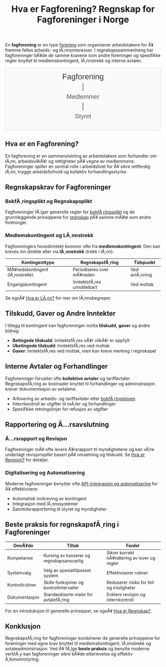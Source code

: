 ﻿---
title: "Hva er Fagforening? Regnskap for Fagforeninger i Norge"
meta_title: "Hva er Fagforening? Regnskap for Fagforeninger i Norge"
meta_description: 'En **fagforening** er en type [forening](/blogs/regnskap/hva-er-forening "Hva er Forening i Regnskap? RegnskapsfÃ¸ring for Foreninger og Organisasjoner") som or...'
slug: hva-er-fagforening
type: blog
layout: pages/single
---

En **fagforening** er en type [forening](/blogs/regnskap/hva-er-forening "Hva er Forening i Regnskap? RegnskapsfÃ¸ring for Foreninger og Organisasjoner") som organiserer arbeidstakere for Ã¥ fremme felles arbeids- og lÃ¸nnsinteresser. I regnskapssammenheng har fagforeninger bÃ¥de de samme kravene som andre foreninger og spesifikke regler knyttet til medlemskontingent, lÃ¸nnstrekk og interne avtaler.

![Illustrasjon av fagforeningens struktur](fagforening-roller.svg)

## Hva er en Fagforening?

En fagforening er en sammenslutning av arbeidstakere som forhandler om lÃ¸nn, arbeidsvilkÃ¥r og rettigheter pÃ¥ vegne av medlemmene. Fagforeninger spiller en sentral rolle i arbeidslivet for Ã¥ sikre rettferdig lÃ¸nn, trygge arbeidsforhold og kollektiv forhandlingsstyrke.

## Regnskapskrav for Fagforeninger

### BokfÃ¸ringsplikt og Regnskapsplikt

Fagforeninger fÃ¸lger generelle regler for [bokfÃ¸ringsplikt](/blogs/regnskap/hva-er-bokforingsplikt "Hva er BokfÃ¸ringsplikt? Komplett Guide til Norske BokfÃ¸ringskrav") og de grunnleggende prinsippene for [regnskap](/blogs/regnskap/hva-er-regnskap "Hva er Regnskap? En Dybdeanalyse for Norge") pÃ¥ samme mÃ¥te som andre foreninger.

### Medlemskontingent og LÃ¸nnstrekk

Fagforeningers hovedinntekt kommer ofte fra **medlemskontingent**. Den kan kreves inn direkte eller via **lÃ¸nnstrekk** (trekk i lÃ¸nn):

| Kontingenttype                      | RegnskapsfÃ¸ring             | Tidspunkt                        |
|------------------------------------|-----------------------------|----------------------------------|
| MÃ¥nedskontingent (lÃ¸nnstrekk)       | Periodiseres over mÃ¥neden   | Ved avlÃ¸nning                    |
| Engangskontingent                   | InntektsfÃ¸res umiddelbart   | Ved mottak                       |

Se ogsÃ¥ [Hva er LÃ¸nn?](/blogs/regnskap/hva-er-lonn "Hva er LÃ¸nn? Komplett Guide til LÃ¸nn i Norge") for mer om lÃ¸nnsbegreper.

## Tilskudd, Gaver og Andre Inntekter

I tillegg til kontingent kan fagforeninger motta **tilskudd**, **gaver** og andre bidrag:

* **Betingede tilskudd**: InntektsfÃ¸res nÃ¥r vilkÃ¥r er oppfylt
* **Ubetingede tilskudd**: InntektsfÃ¸res ved mottak
* **Gaver**: InntektsfÃ¸res ved mottak, men kan kreve merking i regnskapet

## Interne Avtaler og Forhandlinger

Fagforeninger forvalter ofte **kollektive avtaler** og tariffavtaler. RegnskapsfÃ¸ring av kostnader knyttet til forhandlinger og administrasjon krever dokumentasjon av avtalene:

* Arkivering av arbeids- og tariffavtaler etter [bokfÃ¸ringsloven](/blogs/regnskap/hva-er-bokforingsloven "Hva er BokfÃ¸ringsloven? Guide til Norske BokfÃ¸ringsregler")
* Internkontroll av utgifter til mÃ¸ter og forhandlinger
* Spesifikke retningslinjer for refusjon av utgifter

## Rapportering og Ã…rsavslutning

### Ã…rsrapport og Revisjon

Fagforeninger mÃ¥ ofte levere Ã¥rsrapport til myndighetene og kan vÃ¦re underlagt revisjonsplikt basert pÃ¥ omsetning og tilskudd. Se [Hva er Revisjon?](/blogs/regnskap/hva-er-revisjon "Hva er Revisjon? Komplett Guide til Revisjonskrav") for detaljer.

### Digitalisering og Automatisering

Moderne fagforeninger benytter ofte [API-integrasjon og automatisering](/blogs/regnskap/api-integrasjon-automatisering-regnskap "API-integrasjon, Automatisering og Regnskap") for Ã¥ effektivisere:

* Automatisk innkreving av kontingent
* Integrasjon med lÃ¸nnssystemer
* Sanntidsrapportering til styret og myndigheter

## Beste praksis for regnskapsfÃ¸ring i Fagforeninger

| OmrÃ¥de                | Tiltak                                    | Fordel                                  |
|-----------------------|-------------------------------------------|-----------------------------------------|
| Kompetanse            | Kursing av kasserer og regnskapsansvarlig | Sikrer korrekt hÃ¥ndtering av lover og regler |
| Systemvalg            | Valg av spesialtilpasset system           | Effektiviserer rutiner                  |
| Kontrollrutiner       | Skille funksjoner og kontrollintervaller  | Reduserer risiko for feil og misligheter |
| Dokumentasjon         | Standardiserte maler for avtalefÃ¸ring     | Enklere revisjon og internkontroll      |

For en introduksjon til generelle prinsipper, se ogsÃ¥ [Hva er Regnskap?](/blogs/regnskap/hva-er-regnskap "Hva er Regnskap? En Dybdeanalyse for Norge").

## Konklusjon

RegnskapsfÃ¸ring for fagforeninger kombinerer de generelle prinsippene for foreninger med egne krav knyttet til medlemskontingent, lÃ¸nnstrekk og avtaleadministrasjon. Ved Ã¥ fÃ¸lge **beste praksis** og benytte moderne verktÃ¸y kan fagforeninger sikre bÃ¥de etterlevelse og effektiv Ã¸konomistyring.
